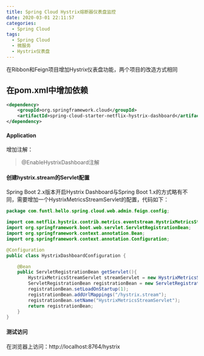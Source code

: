 ```yaml
---
title: Spring Cloud Hystrix熔断器仪表盘监控
date: 2020-03-01 22:11:57
categories:
  - Spring Cloud
tags:
  - Spring Cloud
  - 微服务
  - Hystrix仪表盘
---
```


在Ribbon和Feign项目增加Hystrix仪表盘功能，两个项目的改造方式相同
<!--more-->

## 在pom.xml中增加依赖

```xml
<dependency>
	<groupId>org.springframework.cloud</groupId>
	<artifactId>spring-cloud-starter-netflix-hystrix-dashboard</artifactId>
</dependency>
```

#### Application

增加注解：
> @EnableHystrixDashboard注解

#### 创建hystrix.stream的Servlet配置

Spring Boot 2.x版本开启Hystrix Dashboard与Spring Boot 1.x的方式略有不同，需要增加一个HystrixMetricsStreamServlet的配置，代码如下：

```java
package com.funtl.hello.spring.cloud.web.admin.feign.config;

import com.netflix.hystrix.contrib.metrics.eventstream.HystrixMetricsStreamServlet;
import org.springframework.boot.web.servlet.ServletRegistrationBean;
import org.springframework.context.annotation.Bean;
import org.springframework.context.annotation.Configuration;

@Configuration
public class HystrixDashboardConfiguration {

    @Bean
    public ServletRegistrationBean getServlet(){
        HystrixMetricsStreamServlet streamServlet = new HystrixMetricsStreamServlet();
        ServletRegistrationBean registrationBean = new ServletRegistrationBean(streamServlet);
        registrationBean.setLoadOnStartup(1);
        registrationBean.addUrlMappings("/hystrix.stream");
        registrationBean.setName("HystrixMetricsStreamServlet");
        return registrationBean;
    }
}

```

#### 测试访问

在浏览器上访问：http://localhost:8764/hystrix
